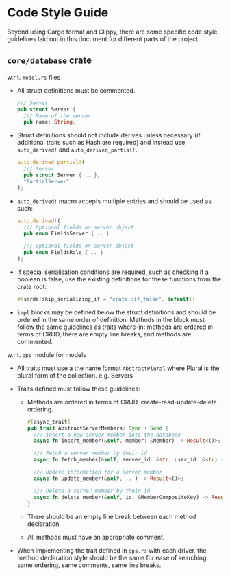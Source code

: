 # Code Style Guide

Beyond using Cargo format and Clippy, there are some specific code style guidelines laid out in this document for different parts of the project.

## `core/database` crate

w.r.t. `model.rs` files

- All struct definitions must be commented.
  ```rust
  /// Server
  pub struct Server {
    /// Name of the server
    pub name: String,
  ```
- Struct definitions should not include derives unless necessary (if additional traits such as Hash are required) and instead use `auto_derived!` and `auto_derived_partial!`.
  ```rust
  auto_derived_partial!(
    /// Server
    pub struct Server { .. },
    "PartialServer"
  );
  ```
- `auto_derived!` macro accepts multiple entries and should be used as such:
  ```rust
  auto_derived!(
    /// Optional fields on server object
    pub enum FieldsServer { .. }

    /// Optional fields on server object
    pub enum FieldsRole { .. }
  );
  ```
- If special serialisation conditions are required, such as checking if a boolean is false, use the existing definitions for these functions from the crate root:
  ```rust
  #[serde(skip_serializing_if = "crate::if_false", default)]
  ```
- `impl` blocks may be defined below the struct definitions and should be ordered in the same order of definition. Methods in the block must follow the same guidelines as traits where-in: methods are ordered in terms of CRUD, there are empty line breaks, and methods are commented.

w.r.t. `ops` module for models

- All traits must use a the name format `AbstractPlural` where Plural is the plural form of the collection. e.g. Servers
- Traits defined must follow these guidelines:

  - Methods are ordered in terms of CRUD, create-read-update-delete ordering.

    ```rust
    #[async_trait]
    pub trait AbstractServerMembers: Sync + Send {
      /// Insert a new server member into the database
      async fn insert_member(&self, member: &Member) -> Result<()>;

      /// Fetch a server member by their id
      async fn fetch_member(&self, server_id: &str, user_id: &str) -> Result<Member>;

      /// Update information for a server member
      async fn update_member(&self, .. ) -> Result<()>;

      /// Delete a server member by their id
      async fn delete_member(&self, id: &MemberCompositeKey) -> Result<()>;
    }
    ```

  - There should be an empty line break between each method declaration.
  - All methods must have an appropriate comment.

- When implementing the trait defined in `ops.rs` with each driver, the method declaration style should be the same for ease of searching: same ordering, same comments, same line breaks.
